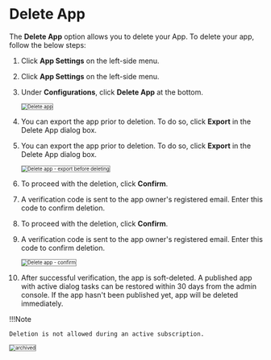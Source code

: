 # Delete App

The **Delete App** option allows you to delete your App. To delete your app, follow the below steps:

1. Click **App Settings** on the left-side menu.    
1. Click **App Settings** on the left-side menu.    
2. Under **Configurations**, click **Delete App** at the bottom.  

    <img src="../images/delete-app-img1.png" alt="Delete app" title="Delete app" style="border:1px solid gray; zoom:70%;">

3. You can export the app prior to deletion. To do so, click **Export** in the Delete App dialog box.
3. You can export the app prior to deletion. To do so, click **Export** in the Delete App dialog box.

    <img src="../images/delete-app-img2.png" alt="Delete app - export before deleting" title="Delete app - export before deleting" style="border:1px solid gray; zoom:70%;">

4. To proceed with the deletion, click **Confirm**.  

5. A verification code is sent to the app owner's registered email. Enter this code to confirm deletion.
4. To proceed with the deletion, click **Confirm**.  

5. A verification code is sent to the app owner's registered email. Enter this code to confirm deletion.

    <img src="../images/delete-app-img3.png" alt="Delete app - confirm" title="Delete app - confirm" style="border:1px solid gray; zoom:70%;">

6. After successful verification, the app is soft-deleted. A published app with active dialog tasks can be restored within 30 days from the admin console. If the app hasn't been published yet, app will be deleted immediately.

!!!Note

    Deletion is not allowed during an active subscription.  
<img src="../images/archived_app.jpg" alt="archived" title="archived" style="border:1px solid gray; zoom:70%;">
